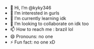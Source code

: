 - 👋 Hi, I’m @kyky346
- 👀 I’m interested in gurls
- 🌱 I’m currently learning idk 
- 💞️ I’m looking to collaborate on idk too
- 📫 How to reach me : brazil lol
- 😄 Pronouns: no one
- ⚡ Fun fact: no one xD
  

<!---
kyky346/kyky346 is a ✨ special ✨ repository because its `README.md` (this file) appears on your GitHub profile.
You can click the Preview link to take a look at your changes.
--->
